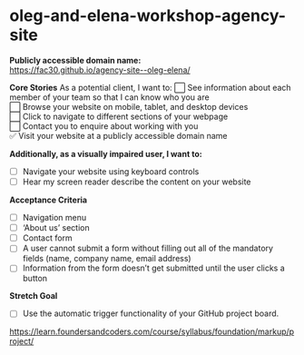 # oleg-and-elena-workshop-agency-site

**Publicly accessible domain name:**<br>
https://fac30.github.io/agency-site--oleg-elena/

**Core Stories**
As a potential client, I want to:
⬜️ See information about each member of your team so that I can know who you are<br>
⬜️ Browse your website on mobile, tablet, and desktop devices<br>
⬜️ Click to navigate to different sections of your webpage<br>
⬜️ Contact you to enquire about working with you<br>
✅ Visit your website at a publicly accessible domain name


**Additionally, as a visually impaired user, I want to:**
- [ ] Navigate your website using keyboard controls
- [ ] Hear my screen reader describe the content on your website

**Acceptance Criteria**
- [ ] Navigation menu
- [ ] ‘About us’ section
- [ ] Contact form
- [ ] A user cannot submit a form without filling out all of the mandatory fields (name, company name, email address)
- [ ] Information from the form doesn’t get submitted until the user clicks a button

**Stretch Goal**
- [ ] Use the automatic trigger functionality of your GitHub project board.


https://learn.foundersandcoders.com/course/syllabus/foundation/markup/project/
